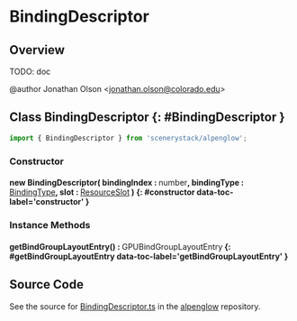 # BindingDescriptor

## Overview

TODO: doc

@author Jonathan Olson &lt;jonathan.olson@colorado.edu&gt;

## Class BindingDescriptor {: #BindingDescriptor }


```js
import { BindingDescriptor } from 'scenerystack/alpenglow';
```
### Constructor

#### new BindingDescriptor( bindingIndex : <span style="font-weight: 400;"><span style="color: hsla(calc(var(--md-hue) + 180deg),80%,40%,1);">number</span></span>, bindingType : <span style="font-weight: 400;">[BindingType](../alpenglow/BindingType.md)</span>, slot : <span style="font-weight: 400;">[ResourceSlot](../alpenglow/ResourceSlot.md)</span> ) {: #constructor data-toc-label='constructor' }

### Instance Methods

#### getBindGroupLayoutEntry() : <span style="font-weight: 400;">GPUBindGroupLayoutEntry</span> {: #getBindGroupLayoutEntry data-toc-label='getBindGroupLayoutEntry' }



## Source Code

See the source for [BindingDescriptor.ts](https://github.com/phetsims/alpenglow/blob/main/js/webgpu/compute/BindingDescriptor.ts) in the [alpenglow](https://github.com/phetsims/alpenglow) repository.
